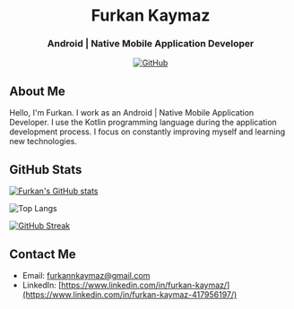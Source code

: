 <h1 align="center">Furkan Kaymaz</h1>
<h3 align="center">Android | Native Mobile Application Developer</h3>

<p align="center">
  <a href="https://github.com/furkannkaymaz"><img src="https://img.shields.io/github/followers/furkannkaymaz.svg?label=GitHub&style=social" alt="GitHub"></a>
</p>

## About Me

Hello, I'm Furkan. I work as an Android | Native Mobile Application Developer. I use the Kotlin programming language during the application development process. I focus on constantly improving myself and learning new technologies.

## GitHub Stats

[![Furkan's GitHub stats](https://github-readme-stats.vercel.app/api?username=furkannkaymaz&show_icons=true)](https://github.com/furkannkaymaz)

![Top Langs](https://github-readme-stats.vercel.app/api/top-langs/?username=furkannkaymaz&layout=compact)

[![GitHub Streak](https://github-readme-streak-stats.herokuapp.com/?user=furkannkaymaz&theme=dark)](https://git.io/streak-stats)



## Contact Me

- Email: furkannkaymaz@gmail.com
- LinkedIn: [https://www.linkedin.com/in/furkan-kaymaz/](https://www.linkedin.com/in/furkan-kaymaz-417956197/)
